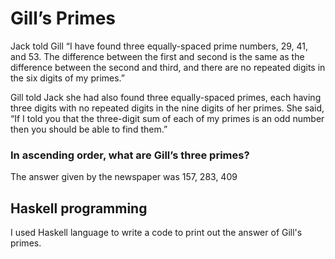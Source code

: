 # Gill’s Primes
Jack told Gill “I have found three equally-spaced prime numbers, 29, 41, and 53. The difference between the first and second is the same as the difference between the second and third, and there are no repeated digits in the six digits of my primes.”

Gill told Jack she had also found three equally-spaced primes, each having three digits with no repeated digits in the nine digits of her primes. She said, “If I told you that the three-digit sum of each of my primes is an odd number then you should be able to find them.”

### In ascending order, what are Gill’s three primes?
The answer given by the newspaper was 157, 283, 409

## Haskell programming
I used Haskell language to write a code to print out the answer of Gill's primes. 
